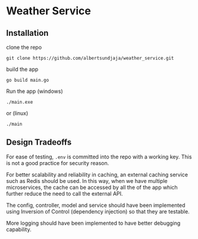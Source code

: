 # Weather Service

## Installation

clone the repo

```
git clone https://github.com/albertsundjaja/weather_service.git
```

build the app

```
go build main.go
```

Run the app (windows)

```
./main.exe
```

or (linux)

```
./main
```

## Design Tradeoffs

For ease of testing, `.env` is committed into the repo with a working key.
This is not a good practice for security reason.

For better scalability and reliability in caching, 
an external caching service such as Redis should be used. 
In this way, when we have multiple microservices, the cache can be accessed by all the of the app
which further reduce the need to call the external API.

The config, controller, model and service should have been implemented using 
Inversion of Control (dependency injection) so that they are testable.

More logging should have been implemented to have better debugging capability.